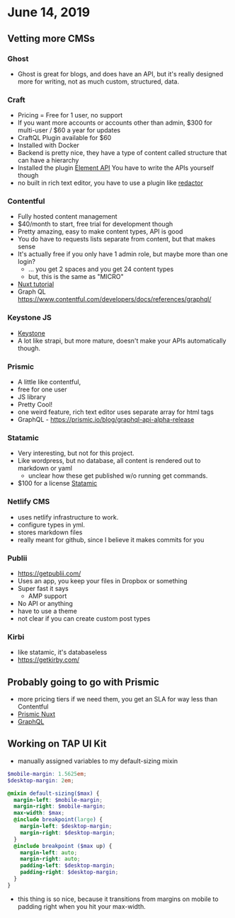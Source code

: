 # June 14, 2019

## Vetting more CMSs

### Ghost
- Ghost is great for blogs, and does have an API, but it's really designed more for writing, not as much custom, structured, data.

### Craft
- Pricing = Free for 1 user, no support
- If you want more accounts or accounts other than admin, $300 for multi-user / $60 a year for updates
- CraftQL Plugin available for $60
- Installed with Docker
- Backend is pretty nice, they have a type of content called structure that can have a hierarchy
- Installed the plugin [Element API](https://github.com/craftcms/element-api) You have to write the APIs yourself though
- no built in rich text editor, you have to use a plugin like [redactor](https://github.com/craftcms/redactor)

### Contentful
- Fully hosted content management
- $40/month to start, free trial for development though
- Pretty amazing, easy to make content types, API is good
- You do have to requests lists separate from content, but that makes sense
- It's actually free if you only have 1 admin role, but maybe more than one login?
  - ... you get 2 spaces and you get 24 content types
  - but, this is the same as "MICRO"
- [Nuxt tutorial](https://www.contentful.com/developers/docs/javascript/tutorials/integrate-contentful-with-vue-and-nuxt/)
- Graph QL https://www.contentful.com/developers/docs/references/graphql/

### Keystone JS
- [Keystone](https://keystonejs.com)
- A lot like strapi, but more mature, doesn't make your APIs automatically though.

### Prismic
- A little like contentful, 
- free for one user
- JS library
- Pretty Cool!
- one weird feature, rich text editor uses separate array for html tags
- GraphQL - https://prismic.io/blog/graphql-api-alpha-release

### Statamic
- Very interesting, but not for this project.
- Like wordpress, but no database, all content is rendered out to markdown or yaml
  - unclear how these get published w/o running get commands. 
- $100 for a license [Statamic](https://statamic.com)

### Netlify CMS
- uses netlify infrastructure to work.
- configure types in yml.
- stores markdown files
- really meant for github, since I believe it makes commits for you

### Publii
- https://getpublii.com/
- Uses an app, you keep your files in Dropbox or something
- Super fast it says
  - AMP support
- No API or anything
- have to use a theme
- not clear if you can create custom post types

### Kirbi
- like statamic, it's databaseless
- https://getkirby.com/

## Probably going to go with Prismic
- more pricing tiers if we need them, you get an SLA for way less than Contentful
- [Prismic Nuxt](https://prismic.io/docs/vuejs/getting-started/prismic-nuxt)
- [GraphQL](https://prismic.io/docs/graphql/getting-started/integrate-with-existing-js-project)

## Working on TAP UI Kit
- manually assigned variables to my default-sizing mixin

```scss
$mobile-margin: 1.5625em;
$desktop-margin: 2em;

@mixin default-sizing($max) {
  margin-left: $mobile-margin;
  margin-right: $mobile-margin;
  max-width: $max;
  @include breakpoint(large) {
    margin-left: $desktop-margin;
    margin-right: $desktop-margin;
  }
  @include breakpoint ($max up) {
    margin-left: auto;
    margin-right: auto;
    padding-left: $desktop-margin;
    padding-right: $desktop-margin;
  }
}
```

- this thing is so nice, because it transitions from margins on mobile to padding right when you hit your max-width.